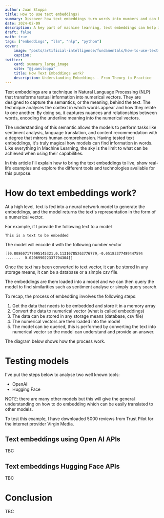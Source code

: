 ```yaml
---
author: Juan Stoppa
title: How to use text embeddings?
summary: Discover how text embeddings turn words into numbers and can help developing solutions you wouldn't imagine.  
date: 2024-02-09
description: A key part of machine learning, text embeddings can help in developing solutions that understand and interpret human language. Let's dig into how to use them.
draft: false
math: true
tags: ["embeddings", "llm", "nlp", "python"]
cover:
    image: "posts/artificial-intelligence/fundamentals/how-to-use-text-embeddings/text-embeddings.webp"
    caption: 
twitter:
    card: summary_large_image
    site: "@juanstoppa"
    title: How Text Embeddings work?
    description: Understanding Embeddings - From Theory to Practice
---
```


Text embeddings are a technique in Natural Language Processing (NLP) that transforms textual information into numerical vectors. They are designed to capture the semantics, or the meaning, behind the text. The technique analyses the context in which words appear and how they relate to one another. By doing so, it captures nuances and relationships between words, encoding the underline meaning into the numerical vectors.

The understanding of this semantic allows the models to perform tasks like sentiment analysis, language translation, and content recommendation with a degree that mirrors human comprehension. Having tested text embeddings, it's truly magical how models can find information in words. Like everything in Machine Learning, the sky is the limit to what can be achieved when using their capabilities.

In this article I'll explain how to bring the text embeddings to live, show real-life examples and explore the different tools and technologies available for this purpose.

# How do text embeddings work?
At a high level, text is fed into a neural network model to generate the embeddings, and the model returns the text's representation in the form of a numerical vector.

For example, if I provide the following text to a model 

```text
This is a text to be embedded
``` 

The model will encode it with the following number vector

```text
[[0.008607177995145321,0.11310785263776779,-0.05183377489447594  .......  0.020699022337794304]]
```

Once the text has been converted to text vector, it can be stored in any storage means, it can be a database or a simple csv file.

The embeddings are them loaded into a model and we can then query the model to find similarities such as sentiment analyse or simply query search.

To recap, the process of embedding involves the following steps:

1. Get the data that needs to be embedded and store it in a memory array 
2. Convert the data to numerical vector (what is called embeddings)
3. The data can be stored in any storage means (database, csv file)
4. The numerical vectors are then loaded into the model
5. The model can be queried, this is performed by converting the text into numerical vector so the model can understand and provide an answer.

The diagram below shows how the process work.


# Testing models 

I've put the steps below to analyse two well known tools:

- OpenAI 
- Hugging Face

NOTE: there are many other models but this will give the general understanding on how to do embedding which can be easily translated to other models.

To test this example, I have downloaded 5000 reviews from Trust Pilot for the internet provider Virgin Media.

## Text embeddings using Open AI APIs
TBC

## Text embeddings Hugging Face APIs
TBC

# Conclusion
TBC

